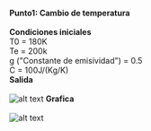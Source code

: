 **Punto1: Cambio de temperatura**<br /><br />
**Condiciones iniciales** <br />
  T0 = 180K <br />
  Te = 200k <br />
  g ("Constante de emisividad") = 0.5 <br />
  C = 100J/(Kg/K) <br />
**Salida**<br /><br />
![alt text](https://github.com/juandavid9611/Analisis-Numerico-1810/blob/master/Taller%20Ecuaciones%20Diferenciales/Tabla.png)
**Grafica** <br /><br />
![alt text](https://github.com/juandavid9611/Analisis-Numerico-1810/blob/master/Taller%20Ecuaciones%20Diferenciales/Grafica.png)<br /><br />
